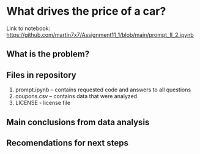 # What drives the price of a car?

Link to notebook: https://github.com/martin7x7/Assignment11_1/blob/main/prompt_II_2.ipynb

## What is the problem?

## Files in repository
1)	prompt.ipynb – contains requested code and answers to all questions
2)	coupons.csv – contains data that were analyzed
3)	LICENSE - license file

## Main conclusions from data analysis

## Recomendations for next steps
